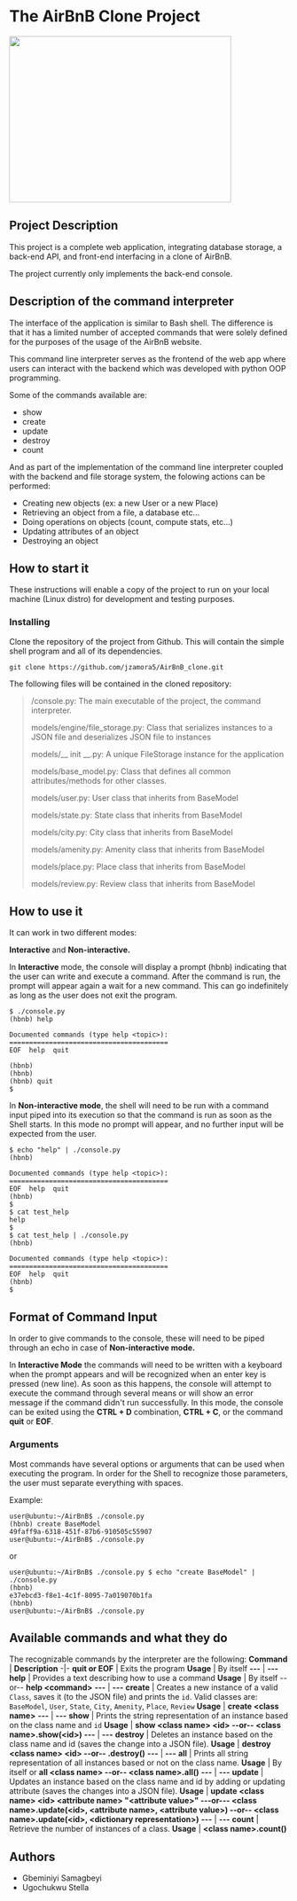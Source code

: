 # The AirBnB Clone Project
<img src=https://camo.githubusercontent.com/d8a348e1fceb92d45fa8981ac42a6223e454acefe89750896e80fd1287cab92b/68747470733a2f2f7777772e706e676974656d2e636f6d2f70696d67732f6d2f3133322d313332323132355f7472616e73706172656e742d6261636b67726f756e642d616972626e622d6c6f676f2d68642d706e672d646f776e6c6f61642e706e67 width="400" height="300">

## Project Description
This project is a complete web application, integrating database storage, a back-end API, and front-end interfacing in a clone of AirBnB.

The project currently only implements the back-end console.

## Description of the command interpreter
The interface of the application is similar to Bash shell. The difference is that it has a limited number of accepted commands that were solely defined for the purposes of the usage of the AirBnB website.

This command line interpreter serves as the frontend of the web app where users can interact with the backend which was developed with python OOP programming.

Some of the commands available are:

- show
- create
- update
- destroy
- count

And as part of the implementation of the command line interpreter coupled with the backend and file storage system, the folowing actions can be performed:

- Creating new objects (ex: a new User or a new Place)
- Retrieving an object from a file, a database etc…
- Doing operations on objects (count, compute stats, etc…)
- Updating attributes of an object
- Destroying an object

## How to start it
These instructions will enable a copy of the project to run on your local machine (Linux distro) for development and testing purposes.

### Installing
Clone the repository of the project from Github. This will contain the simple shell program and all of its dependencies.
```
git clone https://github.com/jzamora5/AirBnB_clone.git
```
The following files will be contained in the cloned repository:

<blockquote>
/console.py: The main executable of the project, the command interpreter.

models/engine/file_storage.py: Class that serializes instances to a JSON file and deserializes JSON file to instances

models/__ init __.py: A unique FileStorage instance for the application

models/base_model.py: Class that defines all common attributes/methods for other classes.

models/user.py: User class that inherits from BaseModel

models/state.py: State class that inherits from BaseModel

models/city.py: City class that inherits from BaseModel

models/amenity.py: Amenity class that inherits from BaseModel

models/place.py: Place class that inherits from BaseModel

models/review.py: Review class that inherits from BaseModel
</blockquote>

## How to use it
It can work in two different modes:

**Interactive** and **Non-interactive.**

In **Interactive** mode, the console will display a prompt (hbnb) indicating that the user can write and execute a command. After the command is run, the prompt will appear again a wait for a new command. This can go indefinitely as long as the user does not exit the program.

```
$ ./console.py
(hbnb) help

Documented commands (type help <topic>):
========================================
EOF  help  quit

(hbnb) 
(hbnb) 
(hbnb) quit
$
```

In **Non-interactive mode**, the shell will need to be run with a command input piped into its execution so that the command is run as soon as the Shell starts. In this mode no prompt will appear, and no further input will be expected from the user.

```
$ echo "help" | ./console.py
(hbnb)

Documented commands (type help <topic>):
========================================
EOF  help  quit
(hbnb) 
$
$ cat test_help
help
$
$ cat test_help | ./console.py
(hbnb)

Documented commands (type help <topic>):
========================================
EOF  help  quit
(hbnb) 
$
```

## Format of Command Input
In order to give commands to the console, these will need to be piped through an echo in case of **Non-interactive mode.**

In **Interactive Mode** the commands will need to be written with a keyboard when the prompt appears and will be recognized when an enter key is pressed (new line). As soon as this happens, the console will attempt to execute the command through several means or will show an error message if the command didn't run successfully. In this mode, the console can be exited using the **CTRL + D** combination, **CTRL + C**, or the command **quit** or **EOF**.

### Arguments
Most commands have several options or arguments that can be used when executing the program. In order for the Shell to recognize those parameters, the user must separate everything with spaces.

Example:

```
user@ubuntu:~/AirBnB$ ./console.py
(hbnb) create BaseModel
49faff9a-6318-451f-87b6-910505c55907
user@ubuntu:~/AirBnB$ ./console.py
```

or

```
user@ubuntu:~/AirBnB$ ./console.py $ echo "create BaseModel" | ./console.py
(hbnb)
e37ebcd3-f8e1-4c1f-8095-7a019070b1fa
(hbnb)
user@ubuntu:~/AirBnB$ ./console.py
```

## Available commands and what they do

The recognizable commands by the interpreter are the following:
**Command** |	**Description**
-|-
**quit or EOF**	| Exits the program
**Usage**	| By itself
**---** | **---**
**help** | Provides a text describing how to use a command
**Usage**	| By itself --or-- **help \<command\>**
**---** | **---**
**create** | Creates a new instance of a valid `Class`, saves it (to the JSON file) and prints the `id`. Valid classes are: `BaseModel`, `User`, `State`, `City`, `Amenity`, `Place`, `Review`
**Usage**	| **create \<class name\>**
**---** | **---**
**show**	| Prints the string representation of an instance based on the class name and `id`
**Usage** |	**show \<class name\> \<id\> --or-- \<class name\>.show(\<id\>)**
**---** | **---**
**destroy**	| Deletes an instance based on the class name and id (saves the change into a JSON file).
**Usage**	| **destroy \<class name\> \<id\> --or-- .destroy()**
**---** | **---**
**all**	| Prints all string representation of all instances based or not on the class name.
**Usage** |	By itself or **all \<class name\> --or-- \<class name\>.all()**
**---** | **---**
**update** | Updates an instance based on the class name and id by adding or updating attribute (saves the changes into a JSON file).
**Usage**	| **update \<class name\> \<id\> \<attribute name\> "\<attribute value\>" ---or--- \<class name\>.update(\<id\>, \<attribute name\>, \<attribute value\>) --or-- \<class name\>.update(\<id\>, \<dictionary representation\>)**
**---** | **---**
**count**	| Retrieve the number of instances of a class.
**Usage**	| **\<class name\>.count()**

## Authors
- Gbeminiyi Samagbeyi
- Ugochukwu Stella
